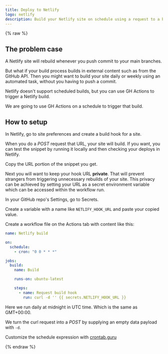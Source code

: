 ```yaml
---
title: Deploy to Netlify
logo: netlify
description: Build your Netlify site on schedule using a request to a build hook
---
```


{% raw %}


## The problem case

A Netlify site will rebuild whenever you push commit to your main branches.

But what if your build process builds in external content such as from the GitHub API. Then you might want to build your site daily or weekly using an automated task, without you having to push a commit.

Netlify doesn't support scheduled builds, but you can use GH Actions to trigger a Netlify build.

We are going to use GH Actions on a schedule to trigger that build.


## How to setup

In Netlify, go to site preferences and create a build hook for a site. 

When you do a _POST_ request that URL, your site will build. If you want, you can test the snippet by running it locally and then checking your deploys in Netlify.

Copy the URL portion of the snippet you get.

Next you will want to keep your hook URL **private**. That will prevent strangers from triggering unnecessary rebuilds of your site. This privacy can be achieved by setting your URL as a secret environment variable which can be accessed within the workflow run.

In your GitHub repo's Settings, go to Secrets.

Create a variable with a name like `NETLIFY_HOOK_URL` and paste your copied value.

Create a workflow file on the Actions tab with content like this:

```yaml
name: Netlify build

on:
  schedule:
    - cron: "0 0 * * *"

jobs:
  build:
    name: Build

    runs-on: ubuntu-latest

    steps:
      - name: Request build hook
        run: curl -d '' {{ secrets.NETLIFY_HOOK_URL }}
```

Here we run daily at midnight in UTC time. Which is the same as GMT+00:00.

We turn the curl request into a _POST_ by supplying an empty data payload with `-d`.

Customize the schedule expression with [crontab.guru](https://crontab.guru)

{% endraw %}
